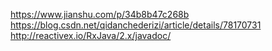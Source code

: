 https://www.jianshu.com/p/34b8b47c268b
https://blog.csdn.net/qidanchederizi/article/details/78170731
http://reactivex.io/RxJava/2.x/javadoc/